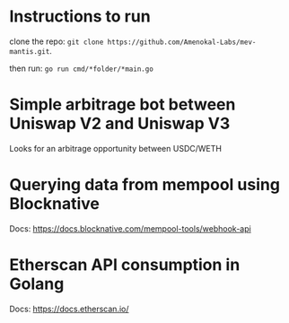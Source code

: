 # Instructions to run

clone the repo: `git clone https://github.com/Amenokal-Labs/mev-mantis.git`.

then run: `go run cmd/*folder/*main.go`

# Simple arbitrage bot between Uniswap V2 and Uniswap V3

Looks for an arbitrage opportunity between USDC/WETH

# Querying data from mempool using Blocknative

Docs: https://docs.blocknative.com/mempool-tools/webhook-api


# Etherscan API consumption in Golang

Docs: https://docs.etherscan.io/